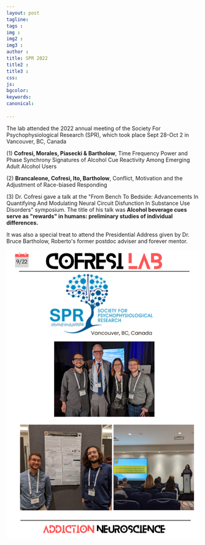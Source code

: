 ```yaml
---
layout: post
tagline: 
tags : 
img : 
img2 :
img3 : 
author : 
title: SPR 2022
title2 : 
title3 : 
css: 
js: 
bgcolor: 
keywords: 
canonical:

---
```


The lab attended the 2022 annual meeting of the Society For Psychophysiological Research (SPR), which took place Sept 28-Oct 2 in Vancouver, BC, Canada

(1) **Cofresi, Morales, Piasecki & Bartholow**, Time Frequency Power and Phase Synchrony Signatures of Alcohol Cue Reactivity Among Emerging Adult Alcohol Users

(2) **Brancaleone, Cofresi, Ito, Bartholow**, Conflict, Motivation and the Adjustment of Race-biased Responding

(3) Dr. Cofresi gave a talk at the "From Bench To Bedside: Advancements In Quantifying And Modulating Neural Circuit Disfunction In Substance Use Disorders" symposium. The title of his talk was **Alcohol beverage cues serve as "rewards" in humans: preliminary studies of individual differences.**

It was also a special treat to attend the Presidential Address given by Dr. Bruce Bartholow, Roberto's former postdoc adviser and forever mentor.

<span class="image small"><img src="assets/images/news/spr2022_c.png" alt="" width="600"/></span>

